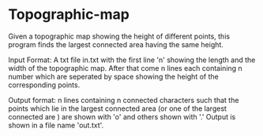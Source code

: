 # Topographic-map
Given a topographic map showing the height of different points, this program finds the largest connected area having the same height. 

Input Format:
A txt file in.txt with the first line 'n' showing the length and the width of the topographic map. After that come n lines each containing n number which are seperated by space showing the height of the corresponding points. 

Output format:
n lines containing n connected characters such that the points which lie in the largest connected area (or one of the largest connected are ) are shown with 'o' and others  shown with '.' Output is shown in a file name 'out.txt'. 


